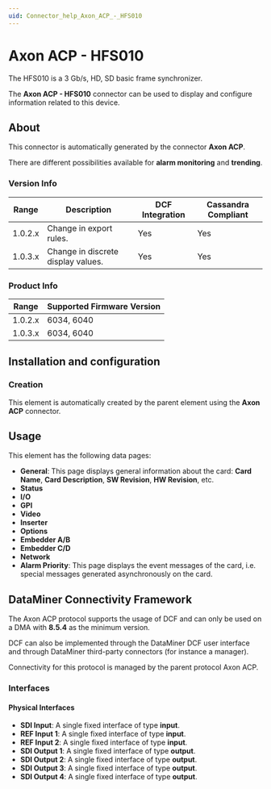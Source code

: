 ```yaml
---
uid: Connector_help_Axon_ACP_-_HFS010
---
```


# Axon ACP - HFS010

The HFS010 is a 3 Gb/s, HD, SD basic frame synchronizer.

The **Axon ACP - HFS010** connector can be used to display and configure information related to this device.

## About

This connector is automatically generated by the connector **Axon ACP**.

There are different possibilities available for **alarm monitoring** and **trending**.

### Version Info

| **Range** | **Description**                    | **DCF Integration** | **Cassandra Compliant** |
|------------------|------------------------------------|---------------------|-------------------------|
| 1.0.2.x          | Change in export rules.            | Yes                 | Yes                     |
| 1.0.3.x          | Change in discrete display values. | Yes                 | Yes                     |

### Product Info

| Range | Supported Firmware Version |
|------------------|-----------------------------|
| 1.0.2.x          | 6034, 6040                  |
| 1.0.3.x          | 6034, 6040                  |

## Installation and configuration

### Creation

This element is automatically created by the parent element using the **Axon ACP** connector.

## Usage

This element has the following data pages:

- **General**: This page displays general information about the card: **Card Name**, **Card Description**, **SW Revision**, **HW Revision**, etc.
- **Status**
- **I/O**
- **GPI**
- **Video**
- **Inserter**
- **Options**
- **Embedder A/B**
- **Embedder C/D**
- **Network**
- **Alarm Priority**: This page displays the event messages of the card, i.e. special messages generated asynchronously on the card.

## DataMiner Connectivity Framework

The Axon ACP protocol supports the usage of DCF and can only be used on a DMA with **8.5.4** as the minimum version.

DCF can also be implemented through the DataMiner DCF user interface and through DataMiner third-party connectors (for instance a manager).

Connectivity for this protocol is managed by the parent protocol Axon ACP.

### Interfaces

#### Physical Interfaces

- **SDI Input**: A single fixed interface of type **input**.
- **REF Input 1**: A single fixed interface of type **input**.
- **REF Input 2**: A single fixed interface of type **input**.
- **SDI Output 1**: A single fixed interface of type **output**.
- **SDI Output 2**: A single fixed interface of type **output**.
- **SDI Output 3**: A single fixed interface of type **output**.
- **SDI Output 4**: A single fixed interface of type **output**.
